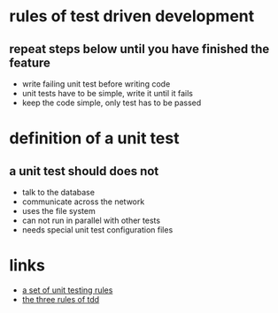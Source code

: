 # rules of test driven development

## repeat steps below until you have finished the feature

* write failing unit test before writing code
* unit tests have to be simple, write it until it fails
* keep the code simple, only test has to be passed

# definition of a unit test

## a unit test should does not

* talk to the database
* communicate across the network
* uses the file system
* can not run in parallel with other tests
* needs special unit test configuration files

# links

* [a set of unit testing rules](http://www.artima.com/weblogs/viewpost.jsp?thread=126923)
* [the three rules of tdd](http://butunclebob.com/ArticleS.UncleBob.TheThreeRulesOfTdd)
